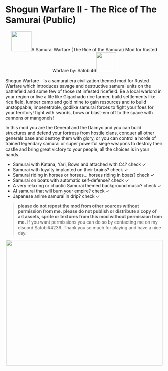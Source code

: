 # Shogun Warfare II - The Rice of The Samurai (Public)


<div class="satobi" align="center"><img src="https://cdn.cloudflare.steamstatic.com/steamcommunity/public/images/items/1768020/1f4185d87c5f129512c38ec7e404ec8cb917fecd.png" height="64" width="64"/>A Samurai Warfare (The Rice of the Samurai) Mod for Rusted Warfare by: Satobi46<img src="https://cdn.cloudflare.steamstatic.com/steamcommunity/public/images/items/1768020/1f4185d87c5f129512c38ec7e404ec8cb917fecd.png" height="64" width="64"/></div>



Shogun Warfare - Is a samurai era civilization themed mod for Rusted Warfare which introduces savage and destructive samurai units on the battlefield and some few of those rat infested ricefield. Be a local warlord in your region or live a life like Gigachado rice farmer, build settlements like rice field, lumber camp and gold mine to gain resources and to build unstoppable, impenetrable, godlike samurai forces to fight your foes for your territory! fight with swords, bows or blast-em off to the space with cannons or mangonels!

In this mod you are the General and the Daimyo and you can build structures and defend your fortress from hostile clans, conquer all other generals base and destroy them with glory, or you can control a horde of trained legendary samurai or super powerful siege weapons to destroy their castle and bring great victory to your people, all the choices is in your hands.

- Samurai with Katana, Yari, Bows and attached with C4? check ✓
- Samurai with loyalty implanted on their brains? check ✓
- Samurai riding in horses or horses... horses riding in boats? check ✓
- Samurai on boats with automatic self-defense? check ✓
- A very relaxing or chaotic Samurai themed background music? check ✓
- AI samurai that will burn your empire? check ✓
- Japanese anime samurai in drip? check ✓




> **please do not repost the mod from other sources without permission from me.**
> **please do not publish or distribute a copy of art assets, sprite or textures from this mod without permission from me.**
> If you want permissions you can do so by contacting me on my discord Satobi#4236. Thank you so much for playing and have a nice day.

<div class="satobi" align="center"><img src="https://repository-images.githubusercontent.com/544493480/68a4b63c-e16c-4f1e-a7a6-4e29b2d18f38" height="400" width="500"/></div>
